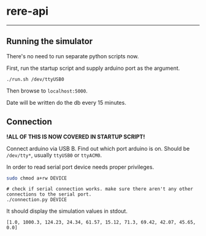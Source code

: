 # rere-api
-------------------------------------------------------------

## Running the simulator

There's no need to run separate python scripts now.

First, run the startup script and supply arduino port as the argument.
```
./run.sh /dev/ttyUSB0
```

Then browse to `localhost:5000`.

Date will be written do the db every 15 minutes.

## Connection

**!ALL OF THIS IS NOW COVERED IN STARTUP SCRIPT!**

Connect arduino via USB B. Find out which port arduino is on. Should be `/dev/tty*`, usually `ttyUSB0` or `ttyACM0`.  

In order to read serial port device needs proper privileges.

```bash
sudo chmod a+rw DEVICE
```

```
# check if serial connection works. make sure there aren't any other connections to the serial port.
./connection.py DEVICE
```

It should display the simulation values in stdout.

```
[1.0, 1000.3, 124.23, 24.34, 61.57, 15.12, 71.3, 69.42, 42.07, 45.65, 0.0]
```

